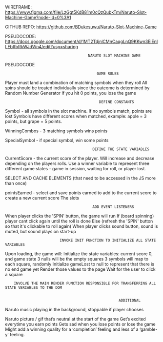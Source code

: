 
WIREFRAME: https://www.figma.com/file/LzGgt5KdB81m0cQzQubkTm/Naruto-Slot-Machine-Game?node-id=0%3A1

GITHUB REPO: https://github.com/BDukesuwu/Naruto-Slot-Machine-Game

PSEUDOCODE: https://docs.google.com/document/d/1MT2TdjnlCMnCaqgLnQ9KKwn3EiEnILEbIfbRkWJdWn4/edit?usp=sharing

                                          NARUTO SLOT MACHINE GAME

PSEUDOCODE

                                              GAME RULES
                                              
Player must land a combination of matching symbols when they roll
All spins should be treated individually since the outcome is determined by Random Number Generator
If you hit 0 points, you lose the game


                                               DEFINE CONSTANTS
                                               

Symbol - all symbols in the slot machine.
If no symbols match, points are lost
Symbols have different scores when matched, example: apple = 3 points, but grape = 5 points.

WinningCombos - 3 matching symbols wins points

SpecialSymbol - if special symbol, win some points 


                                            DEFINE THE STATE VARIABLES
                                            

CurrentScore - the current score of the player. Will increase and decrease depending on the players rolls.
Use a winner variable to represent three different game states - game in session, waiting for roll, or player lost.

SELECT AND CACHE ELEMENTS (that need to be accessed in the JS more than once)

pointsEarned - select and save points earned to add to the current score to create a new current score
The slots

                                            ADD EVENT LISTENERS
                                            

When player clicks the 'SPIN' button, the game will run
If (board spinning) player cant click again until the roll is done
Else (refresh the 'SPIN' button so that it's clickable to roll again)
When player clicks sound button, sound is muted, but sound plays on start-up





                             INVOKE INIT FUNCTION TO INITIALIZE ALL STATE VARIABLES
                             

Upon loading, the game will:
Initialize the state variables: current score 0, and game state
3 nulls will be the empty squares
3 symbols will map to each square, randomly
Initialize gameLost to null to represent that there is no end game yet
Render those values to the page
Wait for the user to click a square

        INVOLVE THE MAIN RENDER FUNCTION RESPONSIBLE FOR TRANSFERRING ALL STATE VERIABLES TO THE DOM


                                                        ADDITIONAL
                                                        
Naruto music playing in the background, stoppable if player chooses

Naruto picture / gif that’s neutral at the start of the game
Get’s excited everytime you earn points
Gets sad when you lose points or lose the game
Might add a winning quality for a ‘completion’ feeling and less of a ‘gamble-y’ feeling.
